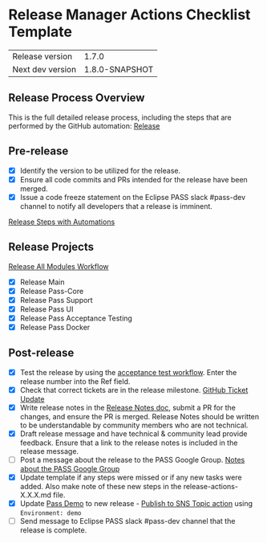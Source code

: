 # Release Manager Actions Checklist Template

|  |  |
| --- |--|
| Release version | 1.7.0 |
| Next dev version | 1.8.0-SNAPSHOT |

## Release Process Overview
This is the full detailed release process, including the steps that are performed by the GitHub automation: [Release](../dev/release.md)

## Pre-release

- [x] Identify the version to be utilized for the release.
- [x] Ensure all code commits and PRs intended for the release have been merged.
- [x] Issue a code freeze statement on the Eclipse PASS slack #pass-dev channel to notify all developers that a release is imminent.

[Release Steps with Automations](../dev/release-steps-with-automations.md)

## Release Projects

[Release All Modules Workflow](https://github.com/eclipse-pass/main/actions/workflows/pass-complete-release.yml)

- [x] Release Main
- [x] Release Pass-Core
- [x] Release Pass Support
- [x] Release Pass UI
- [x] Release Pass Acceptance Testing
- [x] Release Pass Docker

## Post-release

- [x] Test the release by using the [acceptance test workflow](https://github.com/eclipse-pass/pass-acceptance-testing/actions/workflows/test.yml). Enter the release number into the Ref field.
- [x] Check that correct tickets are in the release milestone. [GitHub Ticket Update](../dev/release.md#update-release-notes)
- [x] Write release notes in the [Release Notes doc](../release-notes.md), submit a PR for the changes, and ensure the PR is merged. Release Notes should be written to be understandable by community members who are not technical.
- [x] Draft release message and have technical & community lead provide feedback. Ensure that a link to the release notes is included in the release message.
- [ ] Post a message about the release to the PASS Google Group.  [Notes about the PASS Google Group](../dev/release.md#process)
- [x] Update template if any steps were missed or if any new tasks were added. Also make note of these new steps in the release-actions-X.X.X.md file.
- [x] Update [Pass Demo](https://demo.eclipse-pass.org) to new release - [Publish to SNS Topic action](https://github.com/eclipse-pass/main/actions/workflows/deployToAWS.yml) using `Environment: demo`
- [ ] Send message to Eclipse PASS slack #pass-dev channel that the release is complete.